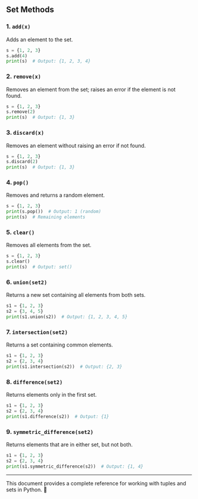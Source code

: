 ## **Set Methods**

### **1. `add(x)`**
Adds an element to the set.
```python
s = {1, 2, 3}
s.add(4)
print(s)  # Output: {1, 2, 3, 4}
```

### **2. `remove(x)`**
Removes an element from the set; raises an error if the element is not found.
```python
s = {1, 2, 3}
s.remove(2)
print(s)  # Output: {1, 3}
```

### **3. `discard(x)`**
Removes an element without raising an error if not found.
```python
s = {1, 2, 3}
s.discard(2)
print(s)  # Output: {1, 3}
```

### **4. `pop()`**
Removes and returns a random element.
```python
s = {1, 2, 3}
print(s.pop())  # Output: 1 (random)
print(s)  # Remaining elements
```

### **5. `clear()`**
Removes all elements from the set.
```python
s = {1, 2, 3}
s.clear()
print(s)  # Output: set()
```

### **6. `union(set2)`**
Returns a new set containing all elements from both sets.
```python
s1 = {1, 2, 3}
s2 = {3, 4, 5}
print(s1.union(s2))  # Output: {1, 2, 3, 4, 5}
```

### **7. `intersection(set2)`**
Returns a set containing common elements.
```python
s1 = {1, 2, 3}
s2 = {2, 3, 4}
print(s1.intersection(s2))  # Output: {2, 3}
```

### **8. `difference(set2)`**
Returns elements only in the first set.
```python
s1 = {1, 2, 3}
s2 = {2, 3, 4}
print(s1.difference(s2))  # Output: {1}
```

### **9. `symmetric_difference(set2)`**
Returns elements that are in either set, but not both.
```python
s1 = {1, 2, 3}
s2 = {2, 3, 4}
print(s1.symmetric_difference(s2))  # Output: {1, 4}
```

---

This document provides a complete reference for working with tuples and sets in Python. 🚀
